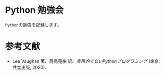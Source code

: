 # Python 勉強会
`Python`の勉強を記録します。

# 参考文献
* Lee Vaughan 著、高島亮祐 訳、*実用的でないPythonプログラミング* (東京: 共立出版, 2020).
